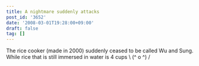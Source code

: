 ```yaml
---
title: A nightmare suddenly attacks
post_id: '3652'
date: '2008-03-01T19:28:00+09:00'
draft: false
tag: []
---
```


The rice cooker (made in 2000) suddenly ceased to be called Wu and Sung. While rice that is still immersed in water is 4 cups \ (^ o ^) /